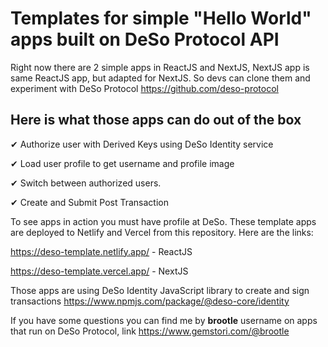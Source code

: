 # Templates for simple "Hello World" apps built on DeSo Protocol API
Right now there are 2 simple apps in ReactJS and NextJS, NextJS app is same ReactJS app, but adapted for NextJS. So devs can clone them and experiment with DeSo Protocol https://github.com/deso-protocol

## Here is what those apps can do out of the box

✔ Authorize user with Derived Keys using DeSo Identity service

✔ Load user profile to get username and profile image  

✔ Switch between authorized users.  

✔ Create and Submit Post Transaction

To see apps in action you must have profile at DeSo. 
These template apps are deployed to Netlify and Vercel from this repository. Here are the links:

https://deso-template.netlify.app/	- ReactJS

https://deso-template.vercel.app/	- NextJS

Those apps are using DeSo Identity JavaScript library to create and sign transactions https://www.npmjs.com/package/@deso-core/identity 

If you have some questions you can find me by **brootle** username on apps that run on DeSo Protocol, link https://www.gemstori.com/@brootle